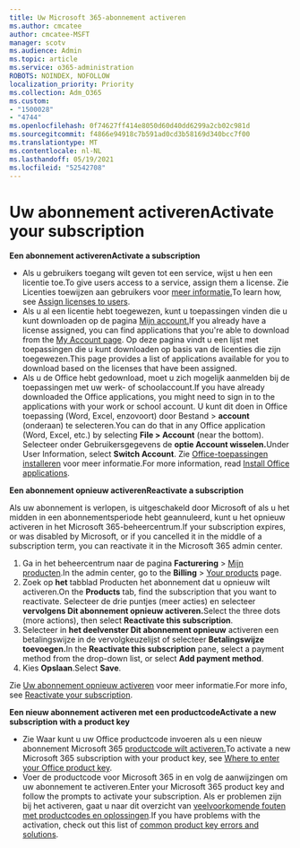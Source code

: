 ```yaml
---
title: Uw Microsoft 365-abonnement activeren
ms.author: cmcatee
author: cmcatee-MSFT
manager: scotv
ms.audience: Admin
ms.topic: article
ms.service: o365-administration
ROBOTS: NOINDEX, NOFOLLOW
localization_priority: Priority
ms.collection: Adm_O365
ms.custom:
- "1500028"
- "4744"
ms.openlocfilehash: 0f74627ff414e8050d60d40dd6299a2cb02c981d
ms.sourcegitcommit: f4866e94918c7b591ad0cd3b58169d340bcc7f00
ms.translationtype: MT
ms.contentlocale: nl-NL
ms.lasthandoff: 05/19/2021
ms.locfileid: "52542708"
---
```

# <a name="activate-your-subscription"></a><span data-ttu-id="be228-102">Uw abonnement activeren</span><span class="sxs-lookup"><span data-stu-id="be228-102">Activate your subscription</span></span>

<span data-ttu-id="be228-103">**Een abonnement activeren**</span><span class="sxs-lookup"><span data-stu-id="be228-103">**Activate a subscription**</span></span>

- <span data-ttu-id="be228-104">Als u gebruikers toegang wilt geven tot een service, wijst u hen een licentie toe.</span><span class="sxs-lookup"><span data-stu-id="be228-104">To give users access to a service, assign them a license.</span></span> <span data-ttu-id="be228-105">Zie Licenties toewijzen aan gebruikers voor [meer informatie.](/microsoft-365/admin/manage/assign-licenses-to-users)</span><span class="sxs-lookup"><span data-stu-id="be228-105">To learn how, see [Assign licenses to users](/microsoft-365/admin/manage/assign-licenses-to-users).</span></span>
- <span data-ttu-id="be228-106">Als u al een licentie hebt toegewezen, kunt u toepassingen vinden die u kunt downloaden op de pagina [Mijn account.](https://portal.office.com/account/#installs)</span><span class="sxs-lookup"><span data-stu-id="be228-106">If you already have a license assigned, you can find applications that you're able to download from the [My Account page](https://portal.office.com/account/#installs).</span></span> <span data-ttu-id="be228-107">Op deze pagina vindt u een lijst met toepassingen die u kunt downloaden op basis van de licenties die zijn toegewezen.</span><span class="sxs-lookup"><span data-stu-id="be228-107">This page provides a list of applications available for you to download based on the licenses that have been assigned.</span></span>
- <span data-ttu-id="be228-108">Als u de Office hebt gedownload, moet u zich mogelijk aanmelden bij de toepassingen met uw werk- of schoolaccount.</span><span class="sxs-lookup"><span data-stu-id="be228-108">If you have already downloaded the Office applications, you might need to sign in to the applications with your work or school account.</span></span> <span data-ttu-id="be228-109">U kunt dit doen in Office toepassing (Word, Excel, enzovoort) door Bestand > **account** (onderaan) te selecteren.</span><span class="sxs-lookup"><span data-stu-id="be228-109">You can do that in any Office application (Word, Excel, etc.) by selecting **File > Account** (near the bottom).</span></span> <span data-ttu-id="be228-110">Selecteer onder Gebruikersgegevens de **optie Account wisselen.**</span><span class="sxs-lookup"><span data-stu-id="be228-110">Under User Information, select **Switch Account**.</span></span> <span data-ttu-id="be228-111">Zie [Office-toepassingen installeren](/microsoft-365/admin/setup/install-applications) voor meer informatie.</span><span class="sxs-lookup"><span data-stu-id="be228-111">For more information, read [Install Office applications](/microsoft-365/admin/setup/install-applications).</span></span>

<span data-ttu-id="be228-112">**Een abonnement opnieuw activeren**</span><span class="sxs-lookup"><span data-stu-id="be228-112">**Reactivate a subscription**</span></span>

<span data-ttu-id="be228-113">Als uw abonnement is verlopen, is uitgeschakeld door Microsoft of als u het midden in een abonnementsperiode hebt geannuleerd, kunt u het opnieuw activeren in het Microsoft 365-beheercentrum.</span><span class="sxs-lookup"><span data-stu-id="be228-113">If your subscription expires, or was disabled by Microsoft, or if you cancelled it in the middle of a subscription term, you can reactivate it in the Microsoft 365 admin center.</span></span>

1. <span data-ttu-id="be228-114">Ga in het beheercentrum naar de pagina **Facturering** > [Mijn producten](https://go.microsoft.com/fwlink/p/?linkid=842054).</span><span class="sxs-lookup"><span data-stu-id="be228-114">In the admin center, go to the **Billing** > [Your products](https://go.microsoft.com/fwlink/p/?linkid=842054) page.</span></span>
2. <span data-ttu-id="be228-115">Zoek op **het** tabblad Producten het abonnement dat u opnieuw wilt activeren.</span><span class="sxs-lookup"><span data-stu-id="be228-115">On the **Products** tab, find the subscription that you want to reactivate.</span></span> <span data-ttu-id="be228-116">Selecteer de drie puntjes (meer acties) en selecteer **vervolgens Dit abonnement opnieuw activeren.**</span><span class="sxs-lookup"><span data-stu-id="be228-116">Select the three dots (more actions), then select **Reactivate this subscription**.</span></span>
3. <span data-ttu-id="be228-117">Selecteer in **het deelvenster Dit abonnement opnieuw** activeren een betalingswijze in de vervolgkeuzelijst of selecteer **Betalingswijze toevoegen.**</span><span class="sxs-lookup"><span data-stu-id="be228-117">In the **Reactivate this subscription** pane, select a payment method from the drop-down list, or select **Add payment method**.</span></span>
4. <span data-ttu-id="be228-118">Kies **Opslaan**.</span><span class="sxs-lookup"><span data-stu-id="be228-118">Select **Save**.</span></span>

<span data-ttu-id="be228-119">Zie [Uw abonnement opnieuw activeren](/microsoft-365/commerce/subscriptions/reactivate-your-subscription) voor meer informatie.</span><span class="sxs-lookup"><span data-stu-id="be228-119">For more info, see [Reactivate your subscription](/microsoft-365/commerce/subscriptions/reactivate-your-subscription).</span></span>

<span data-ttu-id="be228-120">**Een nieuw abonnement activeren met een productcode**</span><span class="sxs-lookup"><span data-stu-id="be228-120">**Activate a new subscription with a product key**</span></span>

- <span data-ttu-id="be228-121">Zie Waar kunt u uw Office productcode invoeren als u een nieuw abonnement Microsoft 365 [productcode wilt activeren.](https://support.office.com/article/where-to-enter-your-office-product-key-0a82e5ae-739e-4b92-a6f4-2ec780c185db)</span><span class="sxs-lookup"><span data-stu-id="be228-121">To activate a new Microsoft 365 subscription with your product key, see [Where to enter your Office product key](https://support.office.com/article/where-to-enter-your-office-product-key-0a82e5ae-739e-4b92-a6f4-2ec780c185db).</span></span>
- <span data-ttu-id="be228-122">Voer de productcode voor Microsoft 365 in en volg de aanwijzingen om uw abonnement te activeren.</span><span class="sxs-lookup"><span data-stu-id="be228-122">Enter your Microsoft 365 product key and follow the prompts to activate your subscription.</span></span> <span data-ttu-id="be228-123">Als er problemen zijn bij het activeren, gaat u naar dit overzicht van [veelvoorkomende fouten met productcodes en oplossingen](/microsoft-365/commerce/product-key-errors-and-solutions).</span><span class="sxs-lookup"><span data-stu-id="be228-123">If you have problems with the activation, check out this list of [common product key errors and solutions](/microsoft-365/commerce/product-key-errors-and-solutions).</span></span>